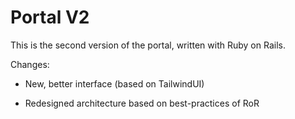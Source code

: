 # Portal V2

This is the second version of the portal, written with Ruby on Rails.

Changes:

- New, better interface (based on TailwindUI)

- Redesigned architecture based on best-practices of RoR
